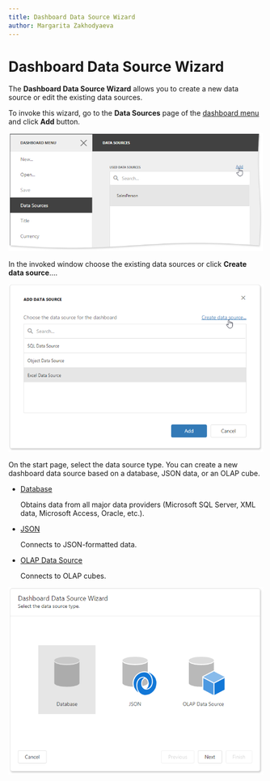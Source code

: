 ```yaml
---
title: Dashboard Data Source Wizard
author: Margarita Zakhodyaeva
---
```

# Dashboard Data Source Wizard

The **Dashboard Data Source Wizard** allows you to create a new data source or edit the existing data sources.

To invoke this wizard, go to the **Data Sources** page of the [dashboard menu](../dashboard-menu.md) and click **Add** button.

![](../../../../images/dashboard-data-sources-add-button.png)

In the invoked window choose the existing data sources or click **Create data source**....

![](../../../../images/dashboard-create-data-source.png) 

On the start page, select the data source type. You can create a new dashboard data source based on a database, JSON data, or an OLAP cube.

* [Database](dashboard-data-source-wizard/specify-data-source-settings-database.md)

  Obtains data from all major data providers (Microsoft SQL Server, XML data, Microsoft Access, Oracle, etc.).

* [JSON](dashboard-data-source-wizard/specify-data-source-settings-json.md)

  Connects to JSON-formatted data.

* [OLAP Data Source](dashboard-data-source-wizard/specify-data-source-settings-olap.md) 

  Connects to OLAP cubes.

![](../../../../images/dashboard-data-source-types.png)

